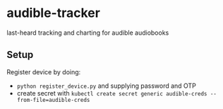 # audible-tracker
last-heard tracking and charting for audible audiobooks

## Setup
Register device by doing:
* `python register_device.py` and supplying password and OTP
* create secret with `kubectl create secret generic audible-creds --from-file=audible-creds`
